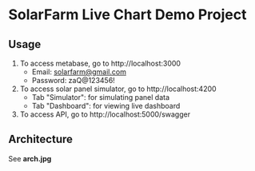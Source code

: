 # SolarFarm Live Chart Demo Project
## Usage
1. To access metabase, go to http://localhost:3000 
    - Email: solarfarm@gmail.com
    - Password: zaQ@123456!
2. To access solar panel simulator, go to http://localhost:4200
    - Tab "Simulator": for simulating panel data 
    - Tab "Dashboard": for viewing live dashboard
3. To access API, go to http://localhost:5000/swagger

## Architecture
See **arch.jpg**